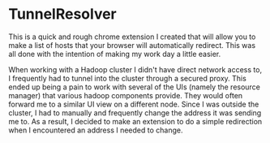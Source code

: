 # TunnelResolver

This is a quick and rough chrome extension I created that will allow you to make a list of hosts that your browser will automatically redirect. This was all done with the intention of making my work day a little easier. 

When working with a Hadoop cluster I didn't have direct network access to, I frequently had to tunnel into the cluster through a secured proxy. This ended up being a pain to work with several of the UIs (namely the resource manager) that various hadoop components provide. They would often forward me to a similar UI view on a different node. Since I was outside the cluster, I had to manually and frequently change the address it was sending me to. As a result, I decided to make an extension to do a simple redirection when I encountered an address I needed to change. 

